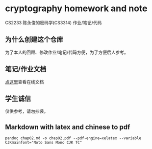 # cryptography homework and note

CS2233 陈永俊的密码学(CS3314) 作业/笔记/代码

## 为什么创建这个仓库

为了本人的回顾、修改作业/笔记/代码方便，为了方便后人参考。

## 笔记/作业文档

[点这里](https://icefox-saber.github.io/cryptography/)查看在线文档

## 学生诚信

仅供参考，请勿抄袭。

## Markdown with latex and chinese to pdf

```shell
pandoc chap02.md -o chap02.pdf --pdf-engine=xelatex --variable CJKmainfont="Noto Sans Mono CJK TC"
```
